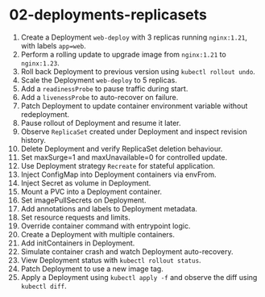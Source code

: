 # 02-deployments-replicasets

1. Create a Deployment `web-deploy` with 3 replicas running `nginx:1.21`, with labels `app=web`.
2. Perform a rolling update to upgrade image from `nginx:1.21` to `nginx:1.23`.
3. Roll back Deployment to previous version using `kubectl rollout undo`.
4. Scale the Deployment `web-deploy` to 5 replicas.
5. Add a `readinessProbe` to pause traffic during start.
6. Add a `livenessProbe` to auto-recover on failure.
7. Patch Deployment to update container environment variable without redeployment.
8. Pause rollout of Deployment and resume it later.
9. Observe `ReplicaSet` created under Deployment and inspect revision history.
10. Delete Deployment and verify ReplicaSet deletion behaviour.
11. Set maxSurge=1 and maxUnavailable=0 for controlled update.
12. Use Deployment strategy `Recreate` for stateful application.
13. Inject ConfigMap into Deployment containers via envFrom.
14. Inject Secret as volume in Deployment.
15. Mount a PVC into a Deployment container.
16. Set imagePullSecrets on Deployment.
17. Add annotations and labels to Deployment metadata.
18. Set resource requests and limits.
19. Override container command with entrypoint logic.
20. Create a Deployment with multiple containers.
21. Add initContainers in Deployment.
22. Simulate container crash and watch Deployment auto-recovery.
23. View Deployment status with `kubectl rollout status`.
24. Patch Deployment to use a new image tag.
25. Apply a Deployment using `kubectl apply -f` and observe the diff using `kubectl diff`.
